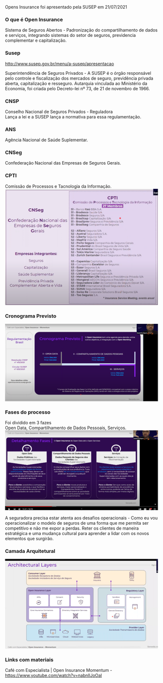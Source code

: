 Opens Insurance foi apresentado pela SUSEP em 21/07/2021

### O que é Open Insurance  
Sistema de Seguros Abertos - Padronização do compartilhamento de dados e serviços, integrando sistemas do setor de seguros, previdencia complementar e capitalização.

### Susep
http://www.susep.gov.br/menu/a-susep/apresentacao  

Superintendência de Seguros Privados - A SUSEP é o órgão responsável pelo controle e fiscalização dos mercados de seguro, previdência privada aberta, capitalização e resseguro. Autarquia vinculada ao Ministério da Economia, foi criada pelo Decreto-lei nº 73, de 21 de novembro de 1966.  

### CNSP  
Conselho Nacional de Seguros Privados - Reguladora  
Lança a lei e a SUSEP lança a normativa para essa regulamentação.  

### ANS  
Agência Nacional de Saúde Suplementar.  

### CNSeg  
Confederação Nacional das Empresas de Seguros Gerais.  

### CPTI  
Comissão de Processos e Tacnologia da Informação.  
![](/images/PrincipaisSeguradoras.png)  


### Cronograma Previsto   
![](/images/CronogramaPrevisto.png)  


### Fases do processo   
Foi dividido em 3 fazes  
Open Data, Compartilhamento de Dados Pessoais, Serviços.
![](/images/FasesOpenInsurance.png)  

A seguradora precisa estar atenta aos desafios operacionais - Como eu vou operacionalizar o modelo de seguros de uma forma que me permita ser competitivo e não me expor a perdas. Reter os clientes de maneira estratégica e uma mudança cultural para aprender a lidar com os novos elementos que surgirão.  

### Camada Arquitetural  
![](/images/CamadaArquiterural.png)  


### Links com materiais  
Café com Especialista | Open Insurance Momentum - https://www.youtube.com/watch?v=nabnIlJoOaI  
